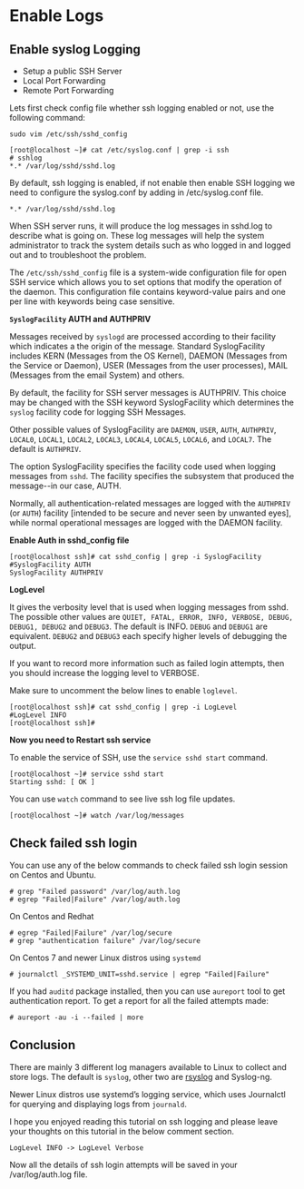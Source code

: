 # Enable Logs

## **Enable syslog Logging**

* Setup a public SSH Server
* Local Port Forwarding 
* Remote Port Forwarding

Lets first check config file whether ssh logging enabled or not, use the following command:

`sudo vim /etc/ssh/sshd_config`

```text
[root@localhost ~]# cat /etc/syslog.conf | grep -i ssh
# sshlog
*.* /var/log/sshd/sshd.log
```

By default, ssh logging is enabled, if not enable then enable SSH logging we need to configure the syslog.conf by adding in /etc/syslog.conf file.

```text
*.* /var/log/sshd/sshd.log
```

When SSH server runs, it will produce the log messages in sshd.log to describe what is going on. These log messages will help the system administrator to track the system details such as who logged in and logged out and to troubleshoot the problem.

The `/etc/ssh/sshd_config` file is a system-wide configuration file for open SSH service which allows you to set options that modify the operation of the daemon. This configuration file contains keyword-value pairs and one per line with keywords being case sensitive.

**`SyslogFacility` AUTH and AUTHPRIV**

Messages received by `syslogd` are processed according to their facility which indicates a the origin of the message. Standard SyslogFacility includes KERN \(Messages from the OS Kernel\), DAEMON \(Messages from the Service or Daemon\), USER \(Messages from the user processes\), MAIL \(Messages from the email System\) and others.

By default, the facility for SSH server messages is AUTHPRIV. This choice may be changed with the SSH keyword SyslogFacility which determines the `syslog` facility code for logging SSH Messages.

Other possible values of SyslogFacility are `DAEMON`, `USER`, `AUTH`, `AUTHPRIV`, `LOCAL0`, `LOCAL1`, `LOCAL2`, `LOCAL3`, `LOCAL4`, `LOCAL5`, `LOCAL6`, and `LOCAL7`. The default is `AUTHPRIV`.

The option SyslogFacility specifies the facility code used when logging messages from `sshd`. The facility specifies the subsystem that produced the message--in our case, AUTH.

Normally, all authentication-related messages are logged with the `AUTHPRIV` \(or `AUTH`\) facility \[intended to be secure and never seen by unwanted eyes\], while normal operational messages are logged with the DAEMON facility.

**Enable Auth in sshd\_config file**

```text
[root@localhost ssh]# cat sshd_config | grep -i SyslogFacility
#SyslogFacility AUTH
SyslogFacility AUTHPRIV
```

**LogLevel**

It gives the verbosity level that is used when logging messages from sshd. The possible other values are `QUIET, FATAL, ERROR, INFO, VERBOSE, DEBUG, DEBUG1, DEBUG2` and `DEBUG3`. The default is INFO. `DEBUG` and `DEBUG1` are equivalent. `DEBUG2` and `DEBUG3` each specify higher levels of debugging the output.

If you want to record more information such as failed login attempts, then you should increase the logging level to VERBOSE.

Make sure to uncomment the below lines to enable `loglevel`.

```text
[root@localhost ssh]# cat sshd_config | grep -i LogLevel
#LogLevel INFO
[root@localhost ssh]#
```

**Now you need to Restart ssh service**

To enable the service of SSH, use the `service sshd start` command.

```text
[root@localhost ~]# service sshd start
Starting sshd: [ OK ]
```

You can use `watch` command to see live ssh log file updates.

```text
[root@localhost ~]# watch /var/log/messages
```

## Check failed ssh login

You can use any of the below commands to check failed ssh login session on Centos and Ubuntu.

```text
# grep "Failed password" /var/log/auth.log
# egrep "Failed|Failure" /var/log/auth.log
```

On Centos and Redhat

```text
# egrep "Failed|Failure" /var/log/secure
# grep "authentication failure" /var/log/secure
```

On Centos 7 and newer Linux distros using `systemd`

```text
# journalctl _SYSTEMD_UNIT=sshd.service | egrep "Failed|Failure"
```

If you had `auditd` package installed, then you can use `aureport` tool to get authentication report. To get a report for all the failed attempts made:

```text
# aureport -au -i --failed | more
```

## Conclusion

There are mainly 3 different log managers available to Linux to collect and store logs. The default is `syslog`, other two are [rsyslog](https://linoxide.com/how-to-setup-central-logging-server-using-rsyslog-on-ubuntu-20-04/) and Syslog-ng.

Newer Linux distros use systemd’s logging service, which uses Journalctl for querying and displaying logs from `journald`.

I hope you enjoyed reading this tutorial on ssh logging and please leave your thoughts on this tutorial in the below comment section.

`LogLevel INFO -> LogLevel Verbose`

Now all the details of ssh login attempts will be saved in your /var/log/auth.log file. 

